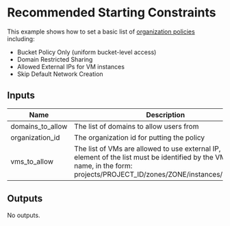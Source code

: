 # Recommended Starting Constraints

This example shows how to set a basic list of [organization policies](https://cloud.google.com/resource-manager/docs/organization-policy/org-policy-constraints) including:
- Bucket Policy Only (uniform bucket-level access)
- Domain Restricted Sharing
- Allowed External IPs for VM instances
- Skip Default Network Creation

<!-- BEGINNING OF PRE-COMMIT-TERRAFORM DOCS HOOK -->
## Inputs

| Name | Description | Type | Default | Required |
|------|-------------|------|---------|:--------:|
| domains\_to\_allow | The list of domains to allow users from | `list(string)` | n/a | yes |
| organization\_id | The organization id for putting the policy | `string` | n/a | yes |
| vms\_to\_allow | The list of VMs are allowed to use external IP, every element of the list must be identified by the VM instance name, in the form: projects/PROJECT\_ID/zones/ZONE/instances/INSTANCE | `list(string)` | `[]` | no |

## Outputs

No outputs.

<!-- END OF PRE-COMMIT-TERRAFORM DOCS HOOK -->
